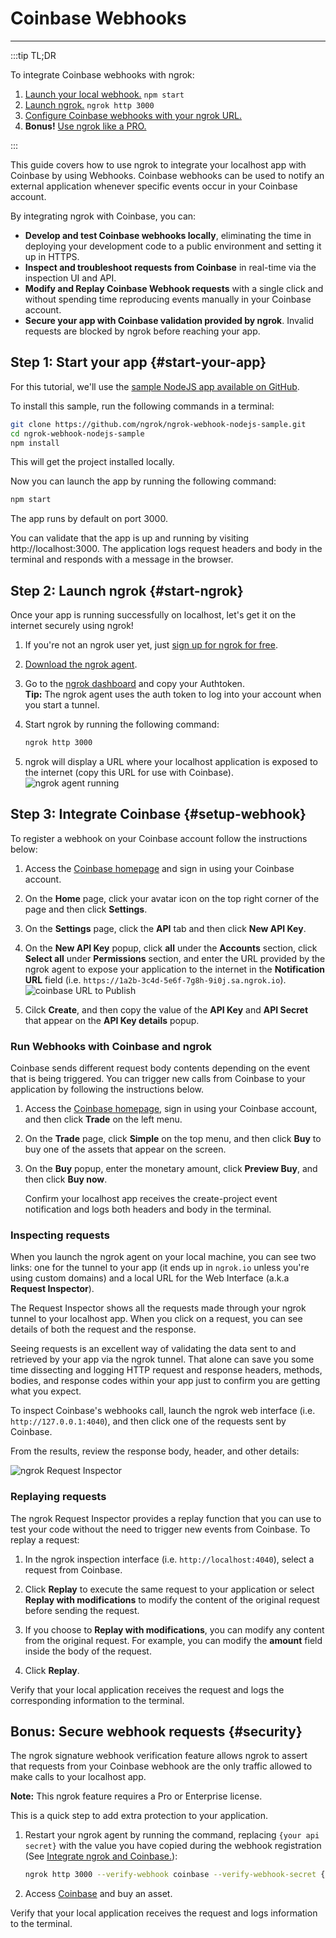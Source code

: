 # Coinbase Webhooks
------------

:::tip TL;DR

To integrate Coinbase webhooks with ngrok:
1. [Launch your local webhook.](#start-your-app) `npm start`
1. [Launch ngrok.](#start-ngrok) `ngrok http 3000`
1. [Configure Coinbase webhooks with your ngrok URL.](#setup-webhook)
1. **Bonus!** [Use ngrok like a PRO.](#security)

:::


This guide covers how to use ngrok to integrate your localhost app with Coinbase by using Webhooks.
Coinbase webhooks can be used to notify an external application whenever specific events occur in your Coinbase account. 

By integrating ngrok with Coinbase, you can:

- **Develop and test Coinbase webhooks locally**, eliminating the time in deploying your development code to a public environment and setting it up in HTTPS.
- **Inspect and troubleshoot requests from Coinbase** in real-time via the inspection UI and API.
- **Modify and Replay Coinbase Webhook requests** with a single click and without spending time reproducing events manually in your Coinbase account.
- **Secure your app with Coinbase validation provided by ngrok**. Invalid requests are blocked by ngrok before reaching your app.


## **Step 1**: Start your app {#start-your-app}

For this tutorial, we'll use the [sample NodeJS app available on GitHub](https://github.com/ngrok/ngrok-webhook-nodejs-sample). 

To install this sample, run the following commands in a terminal:

```bash
git clone https://github.com/ngrok/ngrok-webhook-nodejs-sample.git
cd ngrok-webhook-nodejs-sample
npm install
```

This will get the project installed locally.

Now you can launch the app by running the following command: 

```bash
npm start
```

The app runs by default on port 3000. 

You can validate that the app is up and running by visiting http://localhost:3000. The application logs request headers and body in the terminal and responds with a message in the browser.


## **Step 2**: Launch ngrok {#start-ngrok}

Once your app is running successfully on localhost, let's get it on the internet securely using ngrok! 

1. If you're not an ngrok user yet, just [sign up for ngrok for free](https://ngrok.com/signup).

1. [Download the ngrok agent](https://ngrok.com/download).

1. Go to the [ngrok dashboard](https://dashboard.ngrok.com) and copy your Authtoken. <br />
    **Tip:** The ngrok agent uses the auth token to log into your account when you start a tunnel.
    
1. Start ngrok by running the following command:
    ```bash
    ngrok http 3000
    ```

1. ngrok will display a URL where your localhost application is exposed to the internet (copy this URL for use with Coinbase).
    ![ngrok agent running](/img/integrations/launch_ngrok_tunnel.png)


## **Step 3**: Integrate  Coinbase {#setup-webhook}

To register a webhook on your Coinbase account follow the instructions below:

1. Access the [Coinbase homepage](https://www.coinbase.com/) and sign in using your Coinbase account.

1. On the **Home** page, click your avatar icon on the top right corner of the page and then click **Settings**.

1. On the **Settings** page, click the **API** tab and then click **New API Key**.

1. On the **New API Key** popup, click **all** under the **Accounts** section, click **Select all** under **Permissions** section, and enter the URL provided by the ngrok agent to expose your application to the internet in the **Notification URL** field (i.e. `https://1a2b-3c4d-5e6f-7g8h-9i0j.sa.ngrok.io`).
    ![coinbase URL to Publish](img/ngrok_url_configuration_coinbase.png)

1. Cilck **Create**, and then copy the value of the **API Key** and **API Secret** that appear on the **API Key details** popup.


### Run Webhooks with Coinbase and ngrok

Coinbase sends different request body contents depending on the event that is being triggered.
You can trigger new calls from Coinbase to your application by following the instructions below.

1. Access the [Coinbase homepage](https://www.coinbase.com/), sign in using your Coinbase account, and then click **Trade** on the left menu.

1. On the **Trade** page, click **Simple** on the top menu, and then click **Buy** to buy one of the assets that appear on the screen.

1. On the **Buy** popup, enter the monetary amount, click **Preview Buy**, and then click **Buy now**.

    Confirm your localhost app receives the create-project event notification and logs both headers and body in the terminal.


### Inspecting requests

When you launch the ngrok agent on your local machine, you can see two links: one for the tunnel to your app (it ends up in `ngrok.io` unless you're using custom domains) and a local URL for the Web Interface (a.k.a **Request Inspector**).

The Request Inspector shows all the requests made through your ngrok tunnel to your localhost app. When you click on a request, you can see details of both the request and the response.

Seeing requests is an excellent way of validating the data sent to and retrieved by your app via the ngrok tunnel. That alone can save you some time dissecting and logging HTTP request and response headers, methods, bodies, and response codes within your app just to confirm you are getting what you expect.

To inspect Coinbase's webhooks call, launch the ngrok web interface (i.e. `http://127.0.0.1:4040`), and then click one of the requests sent by Coinbase.

From the results, review the response body, header, and other details:

![ngrok Request Inspector](img/ngrok_introspection_coinbase_webhooks.png)


### Replaying requests

The ngrok Request Inspector provides a replay function that you can use to test your code without the need to trigger new events from Coinbase. To replay a request:

1. In the ngrok inspection interface (i.e. `http://localhost:4040`), select a request from Coinbase.

1. Click **Replay** to execute the same request to your application or select **Replay with modifications** to modify the content of the original request before sending the request.

1. If you choose to **Replay with modifications**, you can modify any content from the original request. For example, you can modify the **amount** field inside the body of the request.

1. Click **Replay**.

Verify that your local application receives the request and logs the corresponding information to the terminal.


## **Bonus**: Secure webhook requests {#security}

The ngrok signature webhook verification feature allows ngrok to assert that requests from your Coinbase webhook are the only traffic allowed to make calls to your localhost app.

**Note:** This ngrok feature requires a Pro or Enterprise license.

This is a quick step to add extra protection to your application.

1. Restart your ngrok agent by running the command, replacing `{your api secret}` with the value you have copied during the webhook registration (See [Integrate ngrok and Coinbase.](#setup-webhook)):
    ```bash
    ngrok http 3000 --verify-webhook coinbase --verify-webhook-secret {your api secret}
    ```

1. Access [Coinbase](https://www.coinbase.com/) and buy an asset.

Verify that your local application receives the request and logs information to the terminal.
